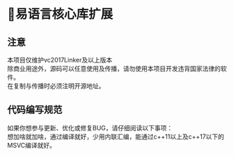 # 🎃易语言核心库扩展

## 注意
本项目仅维护vc2017Linker及以上版本
<br>
除商业用途外，源码可以任意使用及传播，请勿使用本项目开发违背国家法律的软件。
<br>
在复制与传播时必须注明开源地址。  


## 代码编写规范
如果你想参与更新、优化或修复BUG，请仔细阅读以下事项：
<br>
想加啥就加啥，通过编译就好，少用内联汇编，能通过c++11以上及c++17以下的MSVC编译就好。